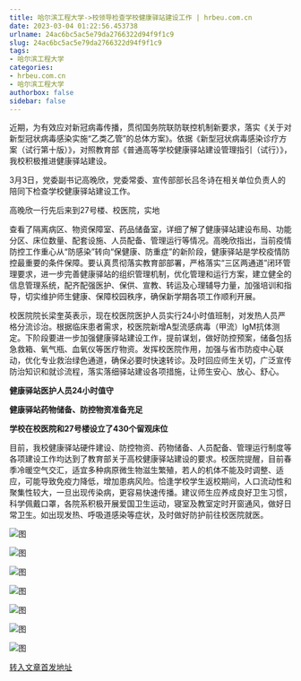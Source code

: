 ```yaml
---
title: 哈尔滨工程大学->校领导检查学校健康驿站建设工作 | hrbeu.com.cn
date: 2023-03-04 01:22:56.453738
urlname: 24ac6bc5ac5e79da2766322d94f9f1c9
slug: 24ac6bc5ac5e79da2766322d94f9f1c9
tags: 
- 哈尔滨工程大学
categories:
- hrbeu.com.cn
- 哈尔滨工程大学
authorbox: false
sidebar: false
---
```

近期，为有效应对新冠病毒传播，贯彻国务院联防联控机制新要求，落实《关于对新型冠状病毒感染实施“乙类乙管”的总体方案》。依据《新型冠状病毒感染诊疗方案（试行第十版）》，对照教育部《普通高等学校健康驿站建设管理指引（试行）》，我校积极推进健康驿站建设。

3月3日，党委副书记高晚欣，党委常委、宣传部部长吕冬诗在相关单位负责人的陪同下检查学校健康驿站建设工作。

高晚欣一行先后来到27号楼、校医院，实地
<!--more-->
查看了隔离病区、物资保障室、药品储备室，详细了解了健康驿站建设布局、功能分区、床位数量、配套设施、人员配备、管理运行等情况。高晚欣指出，当前疫情防控工作重心从“防感染”转向“保健康、防重症”的新阶段，健康驿站是学校疫情防控最重要的条件保障。要认真贯彻落实教育部部署，严格落实“三区两通道”闭环管理要求，进一步完善健康驿站的组织管理机制，优化管理和运行方案，建立健全的信息管理系统，配齐配强医护、保供、宣教、转运及心理辅导力量，加强培训和指导，切实维护师生健康、保障校园秩序，确保新学期各项工作顺利开展。

校医院院长梁奎英表示，现在校医院医护人员实行24小时值班制，对发热人员严格分流诊治。根据临床患者需求，校医院新增A型流感病毒（甲流）IgM抗体测定。下阶段要进一步加强健康驿站建设工作，提前谋划，做好防控预案，储备包括急救箱、氧气瓶、血氧仪等医疗物资。发挥校医院作用，加强与省市防疫中心联动，优化专业救治绿色通道，确保必要时快速转诊。及时回应师生关切，广泛宣传防治知识和就诊流程，落实落细驿站建设各项措施，让师生安心、放心、舒心。

**健康驿站医护人员24小时值守**

**健康驿站药物储备、防控物资准备充足**

**学校在校医院和27号楼设立了430个留观床位**

目前，我校健康驿站硬件建设、防控物资、药物储备、人员配备、管理运行制度等各项建设工作均达到了教育部关于高校健康驿站建设的要求。校医院提醒，目前春季冷暖空气交汇，适宜多种病原微生物滋生繁殖，若人的机体不能及时调整、适应，可能导致免疫力降低，增加患病风险。恰逢学校学生返校期间，人口流动性和聚集性较大，一旦出现传染病，更容易快速传播。建议师生应养成良好卫生习惯，科学佩戴口罩，各院系积极开展爱国卫生运动，寝室及教室定时开窗通风，做好日常卫生。如出现发热、呼吸道感染等症状，及时做好防护前往校医院就医。

![图](http://gongxue.cn/__local/2/22/51/A7F1B2AB0F3C5FD1B98EA38C308_325F9257_444FF.jpg)

![图](http://gongxue.cn/__local/0/3C/E2/33B6685C6319B982D973649FEE9_F9875002_4D409.jpg)

![图](http://gongxue.cn/__local/5/7B/7F/9157050D6BF26A788DBA1726271_93BE4F19_39B3A.jpg)

![图](http://gongxue.cn/__local/A/E8/A3/7F66AF1118BF7A0BA66B5042279_22DD38F4_339FF.jpg)

![图](http://gongxue.cn/__local/B/EE/00/E13B64F035083630ED4CC109043_DC9667FB_44CEF.jpg)

![图](http://gongxue.cn/__local/D/A8/41/E7BFE5C3D0FBE25B0315779F56D_41487F80_4D2D8.jpg)

![图](http://gongxue.cn/__local/D/17/FA/577E9BE0A4B66FA57232CA99BA1_0640743F_4F508.jpg)

[转入文章首发地址](http://gongxue.cn/info/1141/74625.htm)